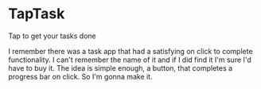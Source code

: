 # TapTask
Tap to get your tasks done

I remember there was a task app that had a satisfying on click to complete functionality. I can't remember the name of it and if I did find it I'm sure I'd have to buy it. The idea is simple enough, a button, that completes a progress bar on click. So I'm gonna make it.
